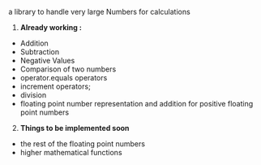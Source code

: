 a library to handle very large Numbers for calculations

 1. **Already working :**
  * Addition
  * Subtraction
  * Negative Values
  * Comparison of two numbers
  * operator.equals operators
  * increment operators;
  * division
  * floating point number representation and addition for positive floating point numbers
  
 2. **Things to be implemented soon** 
  * the rest of the floating point numbers
  * higher mathematical functions
